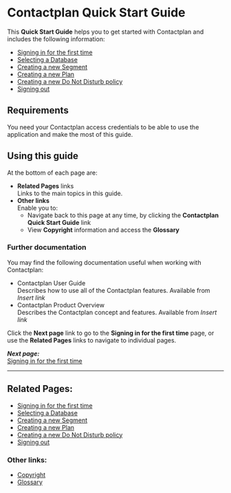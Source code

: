 # Contactplan Quick Start Guide


This **Quick Start Guide** helps you to get started with Contactplan and includes the following information:  

* [Signing in for the first time](FirstSignIn.md)  
* [Selecting a Database](SelectingDatabase.md)  
* [Creating a new Segment](CreatingNewSegment.md)  
* [Creating a new Plan](CreatingNewPlan.md)  
* [Creating a new Do Not Disturb policy](CreatingNewDND.md)  
* [Signing out](SigningOut.md)  

## Requirements  

You need your Contactplan access credentials to be able to use the application and make the most of this guide.  

## Using this guide  

At the bottom of each page are:  

- **Related Pages** links  
  Links to the main topics in this guide.     
- **Other links**  
  Enable you to:  
  - Navigate back to this page at any time, by clicking the **Contactplan Quick Start Guide** link
  - View **Copyright** information and access the **Glossary** 

### Further documentation    

You may find the following documentation useful when working with Contactplan:  

* Contactplan User Guide  
  Describes how to use all of the Contactplan features. Available from *Insert link*  
* Contactplan Product Overview  
  Describes the Contactplan concept and features. Available from *Insert link*  

Click the **Next page** link to go to the **Signing in for the first time** page, or use the **Related Pages** links to navigate to individual pages.  

***Next page:***  
[Signing in for the first time](FirstSignIn.md)

----------

## Related Pages:

* [Signing in for the first time](FirstSignIn.md)  
* [Selecting a Database](SelectingDatabase.md)  
* [Creating a new Segment](CreatingNewSegment.md)  
* [Creating a new Plan](CreatingNewPlan.md)  
* [Creating a new Do Not Disturb policy](CreatingNewDND.md)  
* [Signing out](SigningOut.md)  

### Other links:  

* [Copyright](Copyright.md)  
* [Glossary](Glossary.md)  